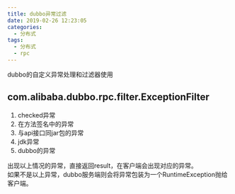 ```yaml
---
title: dubbo异常过滤
date: 2019-02-26 12:23:05
categories:
  - 分布式
tags:
  - 分布式
  - rpc
---
```

dubbo的自定义异常处理和过滤器使用
<!-- more -->

## com.alibaba.dubbo.rpc.filter.ExceptionFilter

1. checked异常
2. 在方法签名中的异常
3. 与api接口同jar包的异常
4. jdk异常
5. dubbo的异常

出现以上情况的异常，直接返回result，在客户端会出现对应的异常。  
如果不是以上异常，dubbo服务端则会将异常包装为一个RuntimeException抛给客户端。
